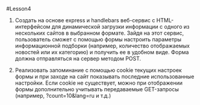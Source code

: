 #Lesson4

1) Создать на основе express и handlebars веб-сервис с HTML-
интерфейсом для динамической загрузки информации с одного из
нескольких сайтов в выбранном формате. Зайдя на этот сервис,
пользователь сможет с помощью формы настроить параметры
информационной подборки (например, количество отображаемых
новостей или их категорию) и получить ее в удобном виде. Форма
должна отправляться на сервер методом POST.  
  

2) Реализовать запоминание с помощью cookie текущих настроек
формы и при заходе на сайт показывать последние использованные
настройки. Если cookie не существует, можно при отображении
формы дополнительно учитывать передаваемые GET-запросы
(например, ?count=10&lang=ru и т.д.)  
